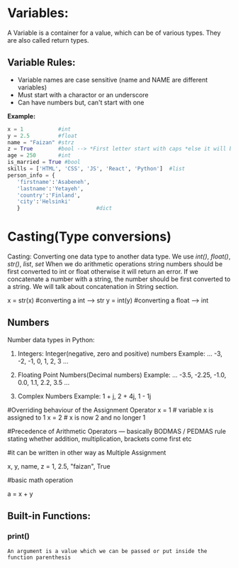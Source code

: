 # Variables:
   A Variable is a container for a value, which can be of various types. They are also called return types.


## Variable Rules:

  - Variable names are case sensitive (name and NAME are different variables)
  - Must start with a charactor or an underscore
  - Can have numbers but, can't start with one

  **Example:**
```py
x = 1           #int
y = 2.5         #float
name = "Faizan" #strz
z = True        #bool --> *First letter start with caps *else it will be str
age = 250       #int
is_married = True #bool
skills = ['HTML', 'CSS', 'JS', 'React', 'Python']  #list
person_info = {
   'firstname':'Asabeneh',
   'lastname':'Yetayeh',
   'country':'Finland',
   'city':'Helsinki'
   }                        #dict
```



# Casting(Type conversions)
Casting: Converting one data type to another data type. We use _int()_, _float()_, _str()_, _list_, _set_
  When we do arithmetic operations string numbers should be first converted to int or float otherwise it will return an error. If we concatenate a number with a string, the number should be first converted to a string. We will talk about concatenation in String section.


x = str(x) #converting a int   --> str
y = int(y) #converting a float --> int


## Numbers

Number data types in Python:

1. Integers: Integer(negative, zero and positive) numbers
   Example:
   ... -3, -2, -1, 0, 1, 2, 3 ...

2. Floating Point Numbers(Decimal numbers)
   Example:
   ... -3.5, -2.25, -1.0, 0.0, 1.1, 2.2, 3.5 ...

3. Complex Numbers
   Example:
   1 + j, 2 + 4j, 1 - 1j


#Overriding behaviour of the Assignment Operator
x = 1 # variable x is assigned to 1
x = 2 # x is now 2 and no longer 1

 #Precedence of Arithmetic Operators — basically BODMAS / PEDMAS rule stating whether addition, multiplication, brackets come first etc


#it can be written in other way as Multiple Assignment

x, y, name, z = 1, 2.5, "faizan", True

#basic math operation

a = x + y

## Built-in Functions:

### print()
    An argument is a value which we can be passed or put inside the function parenthesis
    
